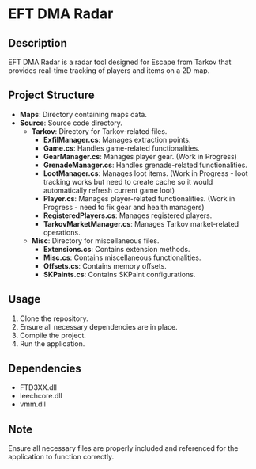 # EFT DMA Radar

## Description

EFT DMA Radar is a radar tool designed for Escape from Tarkov that provides real-time tracking of players and items on a 2D map.

## Project Structure

- **Maps**: Directory containing maps data.
- **Source**: Source code directory.
  - **Tarkov**: Directory for Tarkov-related files.
    - **ExfilManager.cs**: Manages extraction points.
    - **Game.cs**: Handles game-related functionalities.
    - **GearManager.cs**: Manages player gear. (Work in Progress)
    - **GrenadeManager.cs**: Handles grenade-related functionalities.
    - **LootManager.cs**: Manages loot items. (Work in Progress - loot tracking works but need to create cache so it would automatically refresh current game loot)
    - **Player.cs**: Manages player-related functionalities. (Work in Progress - need to fix gear and health managers)
    - **RegisteredPlayers.cs**: Manages registered players.
    - **TarkovMarketManager.cs**: Manages Tarkov market-related operations.
  - **Misc**: Directory for miscellaneous files.
    - **Extensions.cs**: Contains extension methods.
    - **Misc.cs**: Contains miscellaneous functionalities.
    - **Offsets.cs**: Contains memory offsets.
    - **SKPaints.cs**: Contains SKPaint configurations.

## Usage

1. Clone the repository.
2. Ensure all necessary dependencies are in place.
3. Compile the project.
4. Run the application.

## Dependencies

- FTD3XX.dll
- leechcore.dll
- vmm.dll

## Note

Ensure all necessary files are properly included and referenced for the application to function correctly.
